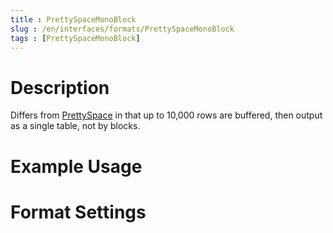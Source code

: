 ```yaml
---
title : PrettySpaceMonoBlock
slug : /en/interfaces/formats/PrettySpaceMonoBlock
tags : [PrettySpaceMonoBlock]
---
```


# Description

Differs from [PrettySpace](#prettyspace) in that up to 10,000 rows are buffered, then output as a single table, not by blocks.

# Example Usage

# Format Settings